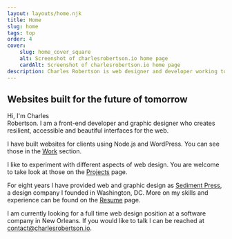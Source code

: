 ```yaml
---
layout: layouts/home.njk
title: Home
slug: home
tags: top
order: 4
cover:
    slug: home_cover_square
    alt: Screenshot of charlesrobertson.io home page
    cardAlt: Screenshot of charlesrobertson.io home page
description: Charles Robertson is web designer and developer working to build a better web.
---
```

<!-- <h1 class="visually-hidden">Introduction</h1> -->

<div class="hero hero-home">
    <canvas class="canvas" width="1920" height="960"></canvas>
    <h2 class="tagline"><span class="tagline-top">Websites</span> <span class="tagline-bottom">built for the future of tomorrow</span></h2>
</div>

<p class="home-intro"><span class="home-intro-hi">Hi, I'm</span> <span class="home-intro-name">Charles<br>Robertson.</span> <span class="home-intro-desc">I am a front-end developer and graphic designer who creates resilient, accessible and beautiful interfaces for the web.</span></p>

I have built websites for clients using Node.js and WordPress. You can see those in the [Work](work) section.

I like to experiment with different aspects of web design. You are welcome to take look at those on the [Projects](projects) page.

For eight years I have provided web and graphic design as [Sediment Press](https://sedimentpress.com), a design company I founded in Washington, DC. More on my skills and experience can be found on the [Resume](resume) page.

I am currently looking for a full time web design position at a software company in New Orleans. If you would like to talk I can be reached at <a href='&#109;ailt&#111;&#58;&#99;on&#116;&#97;c&#37;74&#64;%63&#37;68&#97;&#114;%6C%65&#37;&#55;3rob&#101;rt&#115;on%2Eio'>conta&#99;t&#64;c&#104;&#97;r&#108;esrob&#101;rt&#115;on&#46;io</a>.